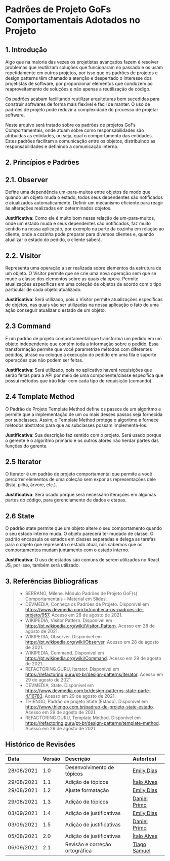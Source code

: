 # Padrões de Projeto GoFs Comportamentais Adotados no Projeto

## 1. Introdução

Algo que na maioria das vezes os projetistas avançados fazem é resolver problemas que reutilizam soluções que funcionaram no passado e os usam repetidamente em outros projetos, por isso que os padrões de projetos e design patterns têm chamado a atenção e despertado o interesse dos projetistas de software, por proporcionar elementos que conduzem ao reaproveitamento de soluções e não apenas a reutilização de código.

Os padrões acabam facilitando reutilizar arquiteturas bem sucedidas para construir softwares de forma mais flexível e fácil de manter. O uso de padrões de projeto pode reduzir a complexidade do processo de projetar software.

Neste arquivo será tratado sobre os padrões de projetos GoFs Comportamentais, onde atuam sobre como responsabilidades são atribuídas as entidades, ou seja, qual o comportamento das entidades. Estes padrões facilitam a comunicação entre os objetos, distribuindo as responsabilidades e definindo a comunicação interna.

## 2. Princípios e Padrões

## 2.1. Observer

Define uma dependência um-para-muitos entre objetos de modo que quando um objeto muda o estado, todos seus dependentes são notificados e atualizados automaticamente. Definir um mecanismo eficiente para reagir às alterações realizadas em determinados objetos.

**Justificativa**: Como ele é muito bom nessa relação de um-para-muitos, onde um estado muda e seus dependentes são notificados, faz muito sentido na nossa aplicação, por exemplo na parte da cozinha em relação ao cliente, onde a cozinha pode preparar para diversos clientes e, quando atualizar o estado do pedido, o cliente saberá.

## 2.2. Visitor

Representa uma operação a ser realizada sobre elementos da estrutura de um objeto. O Visitor permite que se crie uma nova operação sem que se mude a classe dos elementos sobre as quais ela opera. Permite atualizações específicas em uma coleção de objetos de acordo com o tipo particular de cada objeto atualizado.

**Justificativa**: Será utilizado, pois o Visitor permite atualizações específicas de objetos, nas quais vão ser utilizadas na nossa aplicação o fato de uma ação conseguir atualizar o estado de um objeto.

## 2.3 Command

É um padrão de projeto comportamental que transforma um pedido em um objeto independente que contém toda a informação sobre o pedido. Essa transformação permite que você parametrize métodos com diferentes pedidos, atrase ou coloque a execução do pedido em uma fila e suporte operações que não podem ser feitas.

**Justificativa**: Será utilizado, pois no aplicativo haverá requisições que serão feitas para a API por meio de uma componente/classe específica que possui métodos que irão lidar com cada tipo de requisição (comando).

## 2.4 Template Method

O Padrão de Projeto Template Method define os passos de um algoritmo e permite que a implementação de um ou mais desses passos seja fornecida por subclasses. Assim, o Template Method protege o algoritmo e fornece métodos abstratos para que as subclasses possam implementá-los.

**Justificativa**: Sua descrição faz sentido com o projeto. Será usado porque o gerente é o algoritmo primário e os outros atores irão herdar partes das funções do gerente.

## 2.5 Iterator

O Iterator é um padrão de projeto comportamental que permite a você percorrer elementos de uma coleção sem expor as representações dele (lista, pilha, árvore, etc.).

**Justificativa**: Será usado porque será necessário iterações em algumas partes do código, para gerenciamento de dados e etapas.

## 2.6 State

O padrão state permite que um objeto altere o seu comportamento quando o seu estado interno muda. O objeto parecerá ter mudado de classe. O padrão encapsula os estados em classes separadas e delega as tarefas para o objeto que representa o estado atual, nós sabemos que os comportamentos mudam juntamento com o estado interno.

**Justificativa**: O uso de estados são comuns de serem utilizados no React JS, por isso, também será utilizado.

## 3. Referências Bibliográficas

> - SERRANO, Milene. Módulo Padrões de Projeto GoF(s) Comportamentais - Material em Slides.
> - DEVMEDIA, Conheça os Padrões de Projeto. Disponível em <https://www.devmedia.com.br/conheca-os-padroes-de-projeto/957>. Acesso em 28 de agosto de 2021.
> - WIKIPEDIA, Visitor Pattern. Disponível em <https://pt.wikipedia.org/wiki/Visitor_Pattern>. Acesso em 28 de agosto de 2021.
> - WIKIPEDIA, Observer. Disponível em <https://pt.wikipedia.org/wiki/Observer>. Acesso em 28 de agosto de 2021.
> - WIKIPEDIA, Command. Disponível em <https://pt.wikipedia.org/wiki/Command>. Acesso em 29 de agosto de 2021.
> - REFACTORING.GURU, Iterator. Disponível em <https://refactoring.guru/pt-br/design-patterns/iterator>. Acesso em 29 de agosto de 2021.
> - DEVMEDIA, State. Disponível em <https://www.devmedia.com.br/design-patterns-state-parte-4/16783>. Acesso em 29 de agosto de 2021.
> - THIENGO, Padrão de projeto State (Estado). Disponível em <https://www.thiengo.com.br/padrao-de-projeto-state-estado>. Acesso em 29 de agosto de 2021.
> - REFACTORING.GURU, Template Method. Disponível em <https://refactoring.guru/pt-br/design-patterns/template-method>. Acesso em 29 de agosto de 2021.

## Histórico de Revisões

| Data       | Versão | Descrição                  | Autor(es)                                        |
| :--------- | :----- | :------------------------- | :----------------------------------------------- |
| 28/08/2021 | 1.0    | Desenvolvimento de tópicos | [Emily Dias](https://github.com/emysdias)        |
| 29/08/2021 | 1.1    | Adição de tópicos          | [Ítalo Alves](https://github.com/alvesitalo)     |
| 29/08/2021 | 1.2    | Ajuste formatação          | [Emily Dias](https://github.com/emysdias)        |
| 29/08/2021 | 1.3    | Adição de tópicos          | [Daniel Primo](https://github.com/danieldagerom) |
| 03/09/2021 | 1.4    | Adição de justificativas   | [Emily Dias](https://github.com/emysdias)        |
| 03/09/2021 | 1.5    | Adição de justificativas   | [Daniel Primo](https://github.com/danieldagerom) |
| 05/08/2021 | 2.0    | Adição de justificativas   | [Ítalo Alves](https://github.com/alvesitalo)     |
| 06/09/2021 | 2.1    | Revisão e correção ortográfica   | [Tiago Samuel](https://github.com/tsrrodrigues)    |
